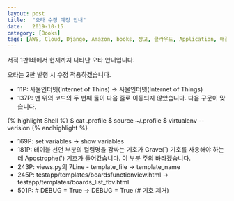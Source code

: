 ```yaml
---
layout: post
title:  "오타 수정 예정 안내"
date:   2019-10-15
category: [Books]
tags: [AWS, Cloud, Django, Amazon, books, 장고, 클라우드, Application, 애플리케이션, Python, 파이썬]
---
```



서적 1판1쇄에서 현재까지 나타난 오타 안내입니다.

오타는 2판 발행 시 수정 적용하겠습니다.

<ul>
	<li>11P: 사물인터넷(Internet of Thins) → 사물인터넷(Internet of Things)</li>
	<li>137P: 맨 위의 코드의 두 번째 둘이 다음 줄로 이동되지 않았습니다. 다음 구문이 맞습니다.</li>
</ul>

{% highlight Shell %}
$ cat .profile
$ source ~/.profile
$ virtualenv --verision
{% endhighlight %}

<ul>
	<li>169P: set variables → show variables</li>
	<li>181P: 테이블 선언 부분의 컬럼명을 감싸는 기호가 Grave(`) 기호를 사용해야 하는데 Apostrophe(') 기호가 들어갔습니다. 이 부분 주의 바라겠습니다.</li>
	<li>243P: views.py의 7Line - template_file → template_name</li>
	<li>245P: testapp/templates/boardsfunctionview.html → testapp/templates/boards_list_fbv.html</li>
	<li>501P: # DEBUG = True → DEBUG = True (# 기호 제거)</li>
</ul>